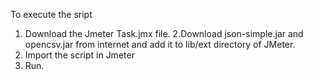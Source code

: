 To execute the sript
1. Download the Jmeter Task.jmx file.
2.Download json-simple.jar and opencsv.jar from internet and add it to lib/ext directory of JMeter.
3. Import the script in Jmeter
4. Run.